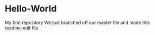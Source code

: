 # Hello-World
My first repository
We just branched off our master file and made this readme-edit file
